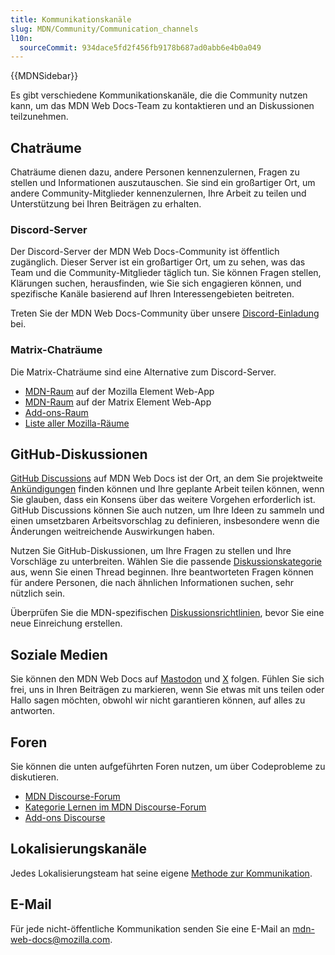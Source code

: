 ```yaml
---
title: Kommunikationskanäle
slug: MDN/Community/Communication_channels
l10n:
  sourceCommit: 934dace5fd2f456fb9178b687ad0abb6e4b0a049
---
```


{{MDNSidebar}}

Es gibt verschiedene Kommunikationskanäle, die die Community nutzen kann, um das MDN Web Docs-Team zu kontaktieren und an Diskussionen teilzunehmen.

## Chaträume

Chaträume dienen dazu, andere Personen kennenzulernen, Fragen zu stellen und Informationen auszutauschen. Sie sind ein großartiger Ort, um andere Community-Mitglieder kennenzulernen, Ihre Arbeit zu teilen und Unterstützung bei Ihren Beiträgen zu erhalten.

### Discord-Server

Der Discord-Server der MDN Web Docs-Community ist öffentlich zugänglich. Dieser Server ist ein großartiger Ort, um zu sehen, was das Team und die Community-Mitglieder täglich tun. Sie können Fragen stellen, Klärungen suchen, herausfinden, wie Sie sich engagieren können, und spezifische Kanäle basierend auf Ihren Interessengebieten beitreten.

Treten Sie der MDN Web Docs-Community über unsere [Discord-Einladung](/discord) bei.

### Matrix-Chaträume

Die Matrix-Chaträume sind eine Alternative zum Discord-Server.

- [MDN-Raum](https://chat.mozilla.org/#/room/#mdn:mozilla.org) auf der Mozilla Element Web-App
- [MDN-Raum](https://app.element.io/#/room/#mdn:mozilla.org) auf der Matrix Element Web-App
- [Add-ons-Raum](https://chat.mozilla.org/#/room/#addons:mozilla.org)
- [Liste aller Mozilla-Räume](https://wiki.mozilla.org/Matrix#Commonly_used_rooms)

## GitHub-Diskussionen

[GitHub Discussions](https://github.com/orgs/mdn/discussions) auf MDN Web Docs ist der Ort, an dem Sie projektweite [Ankündigungen](https://github.com/orgs/mdn/discussions/categories/announcements) finden können und Ihre geplante Arbeit teilen können, wenn Sie glauben, dass ein Konsens über das weitere Vorgehen erforderlich ist. GitHub Discussions können Sie auch nutzen, um Ihre Ideen zu sammeln und einen umsetzbaren Arbeitsvorschlag zu definieren, insbesondere wenn die Änderungen weitreichende Auswirkungen haben.

Nutzen Sie GitHub-Diskussionen, um Ihre Fragen zu stellen und Ihre Vorschläge zu unterbreiten. Wählen Sie die passende [Diskussionskategorie](https://github.com/mdn/mdn-community#github-discussions) aus, wenn Sie einen Thread beginnen. Ihre beantworteten Fragen können für andere Personen, die nach ähnlichen Informationen suchen, sehr nützlich sein.

Überprüfen Sie die MDN-spezifischen [Diskussionsrichtlinien](/de/docs/MDN/Community/Discussions), bevor Sie eine neue Einreichung erstellen.

## Soziale Medien

Sie können den MDN Web Docs auf [Mastodon](https://mastodon.social/@mdn) und [X](https://x.com/MozDevNet) folgen. Fühlen Sie sich frei, uns in Ihren Beiträgen zu markieren, wenn Sie etwas mit uns teilen oder Hallo sagen möchten, obwohl wir nicht garantieren können, auf alles zu antworten.

## Foren

Sie können die unten aufgeführten Foren nutzen, um über Codeprobleme zu diskutieren.

- [MDN Discourse-Forum](https://discourse.mozilla.org/c/mdn/236)
- [Kategorie Lernen im MDN Discourse-Forum](https://discourse.mozilla.org/c/mdn/learn/250)
- [Add-ons Discourse](https://discourse.mozilla.org/c/add-ons/35)

## Lokalisierungskanäle

Jedes Lokalisierungsteam hat seine eigene [Methode zur Kommunikation](/de/docs/MDN/Community/Contributing/Translated_content).

## E-Mail

Für jede nicht-öffentliche Kommunikation senden Sie eine E-Mail an [mdn-web-docs@mozilla.com](mailto:mdn-web-docs@mozilla.com).
